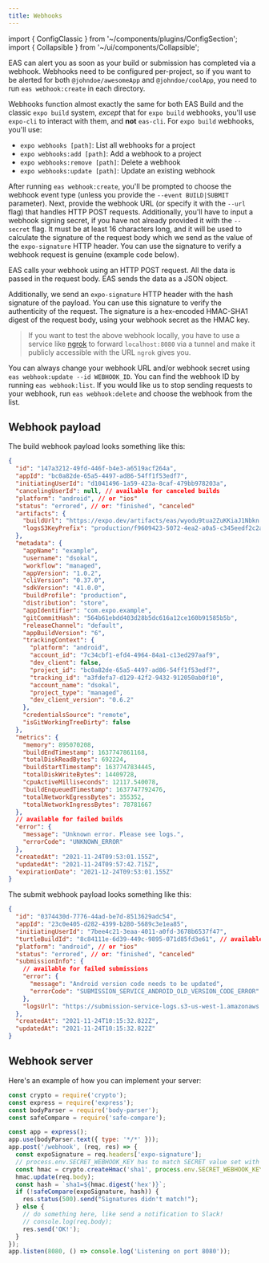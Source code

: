 ```yaml
---
title: Webhooks
---
```


import { ConfigClassic } from '~/components/plugins/ConfigSection';
import { Collapsible } from '~/ui/components/Collapsible';

EAS can alert you as soon as your build or submission has completed via a webhook. Webhooks need to be configured per-project, so if you want to be alerted for both `@johndoe/awesomeApp` and `@johndoe/coolApp`, you need to run `eas webhook:create` in each directory.

<ConfigClassic>

Webhooks function almost exactly the same for both EAS Build and the classic `expo build` system, _except_ that for `expo build` webhooks, you'll use `expo-cli` to interact with them, and **not** `eas-cli`. For `expo build` webhooks, you'll use:

- `expo webhooks [path]`: List all webhooks for a project
- `expo webhooks:add [path]`: Add a webhook to a project
- `expo webhooks:remove [path]`: Delete a webhook
- `expo webhooks:update [path]`: Update an existing webhook

</ConfigClassic>

After running `eas webhook:create`, you'll be prompted to choose the webhook event type (unless you provide the `--event BUILD|SUBMIT` parameter). Next, provide the webhook URL (or specify it with the `--url` flag) that handles HTTP POST requests. Additionally, you'll have to input a webhook signing secret, if you have not already provided it with the `--secret` flag. It must be at least 16 characters long, and it will be used to calculate the signature of the request body which we send as the value of the `expo-signature` HTTP header. You can use the signature to verify a webhook request is genuine (example code below).

EAS calls your webhook using an HTTP POST request. All the data is passed in the request body. EAS sends the data as a JSON object.

Additionally, we send an `expo-signature` HTTP header with the hash signature of the payload. You can use this signature to verify the authenticity of the request. The signature is a hex-encoded HMAC-SHA1 digest of the request body, using your webhook secret as the HMAC key.

> If you want to test the above webhook locally, you have to use a service like [ngrok](https://ngrok.com/docs) to forward `localhost:8080` via a tunnel and make it publicly accessible with the URL `ngrok` gives you.

You can always change your webhook URL and/or webhook secret using `eas webhook:update --id WEBHOOK_ID`. You can find the webhook ID by running `eas webhook:list`. If you would like us to stop sending requests to your webhook, run `eas webhook:delete` and choose the webhook from the list.

## Webhook payload

<Collapsible summary="Build webhook payload">

The build webhook payload looks something like this:

```json
{
  "id": "147a3212-49fd-446f-b4e3-a6519acf264a",
  "appId": "bc0a82de-65a5-4497-ad86-54ff1f53edf7",
  "initiatingUserId": "d1041496-1a59-423a-8caf-479bb978203a",
  "cancelingUserId": null, // available for canceled builds
  "platform": "android", // or "ios"
  "status": "errored", // or: "finished", "canceled"
  "artifacts": {
    "buildUrl": "https://expo.dev/artifacts/eas/wyodu9tua2ZuKKiaJ1Nbkn.aab", // available for successful builds
    "logsS3KeyPrefix": "production/f9609423-5072-4ea2-a0a5-c345eedf2c2a"
  },
  "metadata": {
    "appName": "example",
    "username": "dsokal",
    "workflow": "managed",
    "appVersion": "1.0.2",
    "cliVersion": "0.37.0",
    "sdkVersion": "41.0.0",
    "buildProfile": "production",
    "distribution": "store",
    "appIdentifier": "com.expo.example",
    "gitCommitHash": "564b61ebdd403d28b5dc616a12ce160b91585b5b",
    "releaseChannel": "default",
    "appBuildVersion": "6",
    "trackingContext": {
      "platform": "android",
      "account_id": "7c34cbf1-efd4-4964-84a1-c13ed297aaf9",
      "dev_client": false,
      "project_id": "bc0a82de-65a5-4497-ad86-54ff1f53edf7",
      "tracking_id": "a3fdefa7-d129-42f2-9432-912050ab0f10",
      "account_name": "dsokal",
      "project_type": "managed",
      "dev_client_version": "0.6.2"
    },
    "credentialsSource": "remote",
    "isGitWorkingTreeDirty": false
  },
  "metrics": {
    "memory": 895070208,
    "buildEndTimestamp": 1637747861168,
    "totalDiskReadBytes": 692224,
    "buildStartTimestamp": 1637747834445,
    "totalDiskWriteBytes": 14409728,
    "cpuActiveMilliseconds": 12117.540078,
    "buildEnqueuedTimestamp": 1637747792476,
    "totalNetworkEgressBytes": 355352,
    "totalNetworkIngressBytes": 78781667
  },
  // available for failed builds
  "error": {
    "message": "Unknown error. Please see logs.",
    "errorCode": "UNKNOWN_ERROR"
  },
  "createdAt": "2021-11-24T09:53:01.155Z",
  "updatedAt": "2021-11-24T09:57:42.715Z",
  "expirationDate": "2021-12-24T09:53:01.155Z"
}
```

</Collapsible>

<Collapsible summary="Submit webhook payload">

The submit webhook payload looks something like this:

```json
{
  "id": "0374430d-7776-44ad-be7d-8513629adc54",
  "appId": "23c0e405-d282-4399-b280-5689c3e1ea85",
  "initiatingUserId": "7bee4c21-3eaa-4011-a0fd-3678b6537f47",
  "turtleBuildId": "8c84111e-6d39-449c-9895-071d85fd3e61", // available when submitting a build from EAS
  "platform": "android", // or "ios"
  "status": "errored", // or: "finished", "canceled"
  "submissionInfo": {
    // available for failed submissions
    "error": {
      "message": "Android version code needs to be updated",
      "errorCode": "SUBMISSION_SERVICE_ANDROID_OLD_VERSION_CODE_ERROR"
    },
    "logsUrl": "https://submission-service-logs.s3-us-west-1.amazonaws.com/production/submission_728aa20b-f7a9-4da7-9b64-39911d427b19.txt"
  },
  "createdAt": "2021-11-24T10:15:32.822Z",
  "updatedAt": "2021-11-24T10:15:32.822Z"
}
```

</Collapsible>

## Webhook server

Here's an example of how you can implement your server:

```javascript
const crypto = require('crypto');
const express = require('express');
const bodyParser = require('body-parser');
const safeCompare = require('safe-compare');

const app = express();
app.use(bodyParser.text({ type: '*/*' }));
app.post('/webhook', (req, res) => {
  const expoSignature = req.headers['expo-signature'];
  // process.env.SECRET_WEBHOOK_KEY has to match SECRET value set with `eas webhook:create` command
  const hmac = crypto.createHmac('sha1', process.env.SECRET_WEBHOOK_KEY);
  hmac.update(req.body);
  const hash = `sha1=${hmac.digest('hex')}`;
  if (!safeCompare(expoSignature, hash)) {
    res.status(500).send("Signatures didn't match!");
  } else {
    // do something here, like send a notification to Slack!
    // console.log(req.body);
    res.send('OK!');
  }
});
app.listen(8080, () => console.log('Listening on port 8080'));
```
